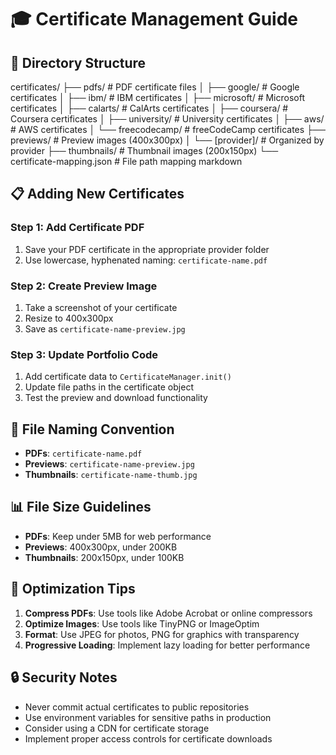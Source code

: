 # 🎓 Certificate Management Guide

## 📁 Directory Structure


certificates/
├── pdfs/ # PDF certificate files
│ ├── google/ # Google certificates
│ ├── ibm/ # IBM certificates
│ ├── microsoft/ # Microsoft certificates
│ ├── calarts/ # CalArts certificates
│ ├── coursera/ # Coursera certificates
│ ├── university/ # University certificates
│ ├── aws/ # AWS certificates
│ └── freecodecamp/ # freeCodeCamp certificates
├── previews/ # Preview images (400x300px)
│ └── [provider]/ # Organized by provider
├── thumbnails/ # Thumbnail images (200x150px)
└── certificate-mapping.json # File path mapping
markdown


## 📋 Adding New Certificates

### Step 1: Add Certificate PDF
1. Save your PDF certificate in the appropriate provider folder
2. Use lowercase, hyphenated naming: `certificate-name.pdf`

### Step 2: Create Preview Image
1. Take a screenshot of your certificate
2. Resize to 400x300px
3. Save as `certificate-name-preview.jpg`

### Step 3: Update Portfolio Code
1. Add certificate data to `CertificateManager.init()`
2. Update file paths in the certificate object
3. Test the preview and download functionality

## 🔧 File Naming Convention

- **PDFs**: `certificate-name.pdf`
- **Previews**: `certificate-name-preview.jpg`
- **Thumbnails**: `certificate-name-thumb.jpg`

## 📊 File Size Guidelines

- **PDFs**: Keep under 5MB for web performance
- **Previews**: 400x300px, under 200KB
- **Thumbnails**: 200x150px, under 100KB

## 🚀 Optimization Tips

1. **Compress PDFs**: Use tools like Adobe Acrobat or online compressors
2. **Optimize Images**: Use tools like TinyPNG or ImageOptim
3. **Format**: Use JPEG for photos, PNG for graphics with transparency
4. **Progressive Loading**: Implement lazy loading for better performance

## 🔒 Security Notes

- Never commit actual certificates to public repositories
- Use environment variables for sensitive paths in production
- Consider using a CDN for certificate storage
- Implement proper access controls for certificate downloads
